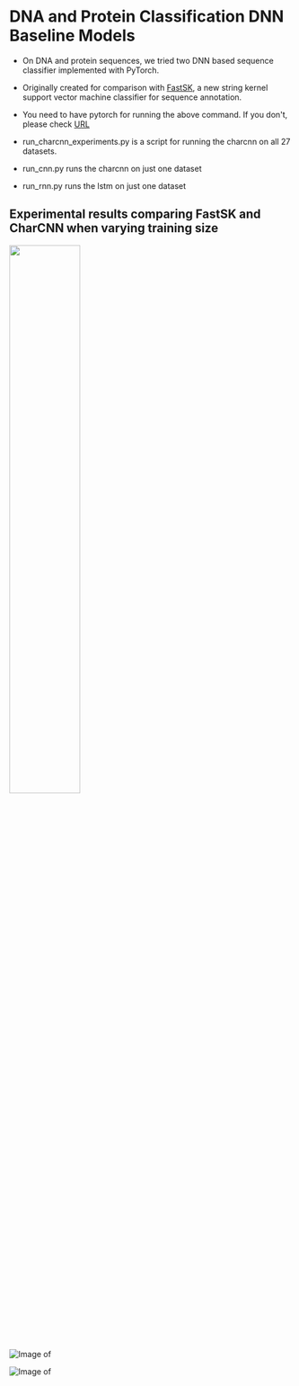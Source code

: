 # DNA and Protein Classification DNN Baseline Models

+ On DNA and protein sequences, we tried two DNN based sequence  classifier implemented with PyTorch. 

+ Originally created for comparison with [FastSK](https://github.com/QData/FastSK), a new string kernel support vector machine classifier for sequence annotation.

+ You need to have pytorch for running the above command. If you don't, please check [URL](https://pytorch.org/get-started/locally/)

+ run_charcnn_experiments.py is a script for running the charcnn on all 27 datasets.
+ run_cnn.py runs the charcnn on just one dataset
+ run_rnn.py runs the lstm  on just one dataset


## Experimental results comparing FastSK and CharCNN when varying training size 

<img src="https://github.com/QData/FastSK/tree/master/results/neural_nets/trainsize_varyresults/dna.png" width="50%" height="50%">


![Image of ](https://github.com/QData/FastSK/tree/master/results/neural_nets/trainsize_varyresults/protein.png)

![Image of ](https://github.com/QData/FastSK/tree/master/results/neural_nets/trainsize_varyresults/nlp.png)
